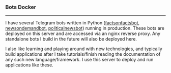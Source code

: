 ### Bots Docker

------------
I have several Telegram bots written in Python ([factsonfactsbot](https://github.com/olamileke/factsonfactsbot "factsonfactsbot"), [newsondemandbot](https://github.com/olamileke/newsondemandbot "newsondemandbot"), [politicalnewsbot](https://github.com/olamileke/politicalnewsbot "politicalnewsbot")) running in production. These bots are deployed on this server and are accessed via an nginx reverse proxy. Any standalone bots I build in the future will also be deployed here.

I also like learning and playing around with new technologies, and typically build applications after I take tutorials/finish reading the documentation of any such new language/framework. I use this server to deploy and run applications like these.
